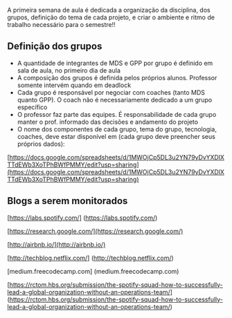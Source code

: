 A primeira semana de aula é dedicada a organização da disciplina, dos grupos, definição do tema de cada projeto, e criar o ambiente e ritmo de trabalho necessário para o semestre!!

## Definição dos grupos

* A quantidade de integrantes de MDS e GPP por grupo é definido em sala de aula, no primeiro dia de aula 
* A composição dos grupos é definida pelos próprios alunos. Professor somente intervém quando em deadlock
* Cada grupo é responsável por negociar com coaches (tanto MDS quanto GPP). O coach não é necessariamente dedicado a um grupo específico
* O professor faz parte das equipes. É responsabilidade de cada grupo manter o prof. informado das decisões e andamento do projeto
* O nome dos componentes de cada grupo, tema do grupo, tecnologia, coaches, deve estar disponível em (cada grupo deve preencher seus próprios dados):

[https://docs.google.com/spreadsheets/d/1MWOjCp5DL3u2YN79yDvYXDlXTTdEWb3XoTPhBWfPMMY/edit?usp=sharing](https://docs.google.com/spreadsheets/d/1MWOjCp5DL3u2YN79yDvYXDlXTTdEWb3XoTPhBWfPMMY/edit?usp=sharing)

## Blogs a serem monitorados

[https://labs.spotify.com/] (https://labs.spotify.com/)

[https://research.google.com/](https://research.google.com/)

[http://airbnb.io/](http://airbnb.io/)

[http://techblog.netflix.com/] (http://techblog.netflix.com/)

[medium.freecodecamp.com] (medium.freecodecamp.com)

[https://rctom.hbs.org/submission/the-spotify-squad-how-to-successfully-lead-a-global-organization-without-an-operations-team/] (https://rctom.hbs.org/submission/the-spotify-squad-how-to-successfully-lead-a-global-organization-without-an-operations-team/)